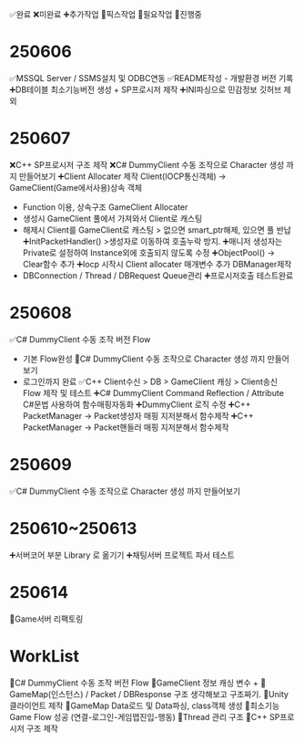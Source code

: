 ✅완료
❌미완료
➕추가작업
📌픽스작업
🚧필요작업
🔄진행중
# 250606
✅MSSQL Server / SSMS설치 및 ODBC연동
✅README작성 - 개발환경 버전 기록
➕DB테이블 최소기능버전 생성  + SP프로시저 제작
➕INI파싱으로 민감정보 깃허브 제외

# 250607
❌C++ SP프로시저 구조 제작
❌C# DummyClient 수동 조작으로 Character 생성 까지 만들어보기
➕Client Allocater 제작 Client(IOCP통신객체) -> GameClient(Game에서사용)상속 객체
* Function 이용, 상속구조 GameClient Allocater
* 생성시 GameClient 풀에서 가져와서 Client로 캐스팅
* 해제시 Client를 GameClient로 캐스팅 > 없으면 smart_ptr해제, 있으면 풀 반납
➕InitPacketHandler() >생성자로 이동하여 호출누락 방지. 
➕매니저 생성자는 Private로 설정하여 Instance외에 호출되지 않도록 수정
➕ObjectPool() -> Clear함수 추가
➕Iocp 시작시 Client allocater 매개변수 추가
DBManager제작
* DBConnection / Thread / DBRequest Queue관리 
➕프로시저호출 테스트완료

# 250608
✅C# DummyClient 수동 조작 버전 Flow
* 기본 Flow완성
🔄C# DummyClient 수동 조작으로 Character 생성 까지 만들어보기
* 로그인까지 완료
✅C++ Client수신 > DB > GameClient 캐싱 > Client송신 Flow 제작 및 테스트
➕C# DummyClient Command Reflection / Attribute C#문법 사용하여 함수매핑자동화
➕DummyClient 로직 수정
➕C++ PacketManager -> Packet생성자 매핑 지저분해서 함수제작
➕C++ PacketManager -> Packet핸들러 매핑 지저분해서 함수제작

# 250609
✅C# DummyClient 수동 조작으로 Character 생성 까지 만들어보기 

# 250610~250613
➕서버코어 부분 Library 로 옮기기
➕채팅서버 프로젝트 파서 테스트


# 250614
📌Game서버 리팩토링





# WorkList
🔄C# DummyClient 수동 조작 버전 Flow
📝GameClient 정보 캐싱 변수 +
📝GameMap(인스턴스) / Packet / DBResponse 구조 생각해보고 구조짜기.
📝Unity 클라이언트 제작
📝GameMap Data로드 및 Data파싱, class객체 생성
📝최소기능 Game Flow 성공 (연결-로그인-게임맵진입-행동)
📝Thread 관리 구조 
📝C++ SP프로시저 구조 제작